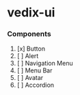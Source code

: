 # vedix-ui

### Components

1. [x] Button
2. [ ] Alert
3. [ ] Navigation Menu
4. [ ] Menu Bar
5. [ ] Avatar
6. [ ] Accordion